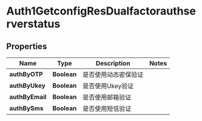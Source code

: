 # Auth1GetconfigResDualfactorauthserverstatus

## Properties
Name | Type | Description | Notes
------------ | ------------- | ------------- | -------------
**authByOTP** | **Boolean** | 是否使用动态密保验证 | 
**authByUkey** | **Boolean** | 是否使用Ukey验证 | 
**authByEmail** | **Boolean** | 是否使用邮箱验证 | 
**authBySms** | **Boolean** | 是否使用短信验证 | 
